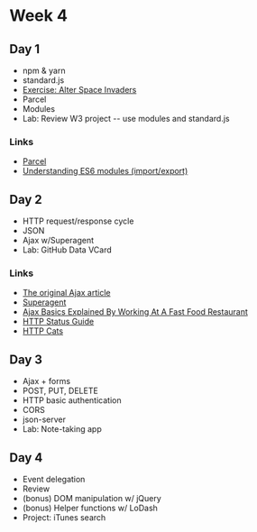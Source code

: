 # Week 4

## Day 1

* npm & yarn
* standard.js
* [Exercise: Alter Space Invaders](exercises/alter-space/)
* Parcel
* Modules
* Lab: Review W3 project -- use modules and standard.js

### Links

* [Parcel](https://parceljs.org/)
* [Understanding ES6 modules (import/export)](https://www.sitepoint.com/understanding-es6-modules/)
  
## Day 2

* HTTP request/response cycle
* JSON
* Ajax w/Superagent
* Lab: GitHub Data VCard

### Links

* [The original Ajax article](http://adaptivepath.org/ideas/ajax-new-approach-web-applications/)
* [Superagent](https://visionmedia.github.io/superagent/)
* [Ajax Basics Explained By Working At A Fast Food Restaurant](https://blog.codeanalogies.com/2018/01/15/ajax-basics-explained-by-working-at-a-fast-food-restaurant/)
* [HTTP Status Guide](https://httpstatuses.com/)
* [HTTP Cats](https://http.cat/)

## Day 3

* Ajax + forms
* POST, PUT, DELETE
* HTTP basic authentication
* CORS
* json-server
* Lab: Note-taking app

## Day 4

* Event delegation
* Review
* (bonus) DOM manipulation w/ jQuery
* (bonus) Helper functions w/ LoDash
* Project: iTunes search
